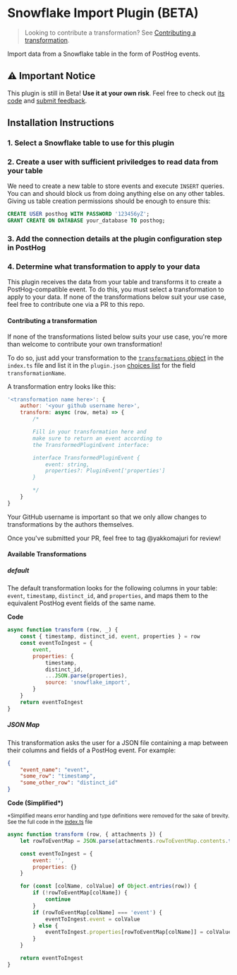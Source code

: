# Snowflake Import Plugin (BETA)

> Looking to contribute a transformation? See [Contributing a transformation](#contributing-a-transformation).

Import data from a Snowflake table in the form of PostHog events.

## ⚠️ Important Notice

This plugin is still in Beta! **Use it at your own risk**. Feel free to check out [its code](https://github.com/brooklyn-data/posthog-snowflake-import-plugin/blob/main/index.ts) and [submit feedback](https://github.com/brooklyn-data/posthog-snowflake-import-plugin/issues/new?title=Plugin+Feedback).

## Installation Instructions 

### 1. Select a Snowflake table to use for this plugin
### 2. Create a user with sufficient priviledges to read data from your table

We need to create a new table to store events and execute `INSERT` queries. You can and should block us from doing anything else on any other tables. Giving us table creation permissions should be enough to ensure this:

```sql
CREATE USER posthog WITH PASSWORD '123456yZ';
GRANT CREATE ON DATABASE your_database TO posthog;
```
### 3. Add the connection details at the plugin configuration step in PostHog

### 4. Determine what transformation to apply to your data

This plugin receives the data from your table and transforms it to create a PostHog-compatible event. To do this, you must select a transformation to apply to your data. If none of the transformations below suit your use case, feel free to contribute one via a PR to this repo.

#### Contributing a transformation

If none of the transformations listed below suits your use case, you're more than welcome to contribute your own transformation!

To do so, just add your transformation to the [`transformations` object](https://github.com/brooklyn-data/posthog-snowflake-import-plugin/blob/fe6e63c63a01241c1a3ef308c590b248dc657d8c/index.ts#L261) in the `index.ts` file and list it in the `plugin.json` [choices list](https://github.com/brooklyn-data/posthog-snowflake-import-plugin/blob/fe6e63c63a01241c1a3ef308c590b248dc657d8c/plugin.json#L54) for the field `transformationName`.

A transformation entry looks like this:

```js
'<transformation name here>': {
    author: '<your github username here>',
    transform: async (row, meta) => {
        /* 

        Fill in your transformation here and
        make sure to return an event according to 
        the TransformedPluginEvent interface:

        interface TransformedPluginEvent {
            event: string,
            properties?: PluginEvent['properties']
        }

        */
    }
}
```

Your GitHub username is important so that we only allow changes to transformations by the authors themselves.

Once you've submitted your PR, feel free to tag @yakkomajuri for review!

#### Available Transformations

##### default

The default transformation looks for the following columns in your table: `event`, `timestamp`, `distinct_id`, and `properties`, and maps them to the equivalent PostHog event fields of the same name.

**Code**

```js
async function transform (row, _) {
    const { timestamp, distinct_id, event, properties } = row
    const eventToIngest = { 
        event, 
        properties: {
            timestamp, 
            distinct_id, 
            ...JSON.parse(properties), 
            source: 'snowflake_import',
        }
    }
    return eventToIngest
}
```

##### JSON Map

This transformation asks the user for a JSON file containing a map between their columns and fields of a PostHog event. For example:

```json
{
    "event_name": "event",
    "some_row": "timestamp",
    "some_other_row": "distinct_id"
}
```

**Code (Simplified\*)**

<small>*Simplified means error handling and type definitions were removed for the sake of brevity. See the full code in the [index.ts](/index.ts) file</small>

```js
async function transform (row, { attachments }) {            
    let rowToEventMap = JSON.parse(attachments.rowToEventMap.contents.toString())

    const eventToIngest = {
        event: '',
        properties: {}
    }

    for (const [colName, colValue] of Object.entries(row)) {
        if (!rowToEventMap[colName]) {
            continue
        }
        if (rowToEventMap[colName] === 'event') {
            eventToIngest.event = colValue
        } else {
            eventToIngest.properties[rowToEventMap[colName]] = colValue
        }
    }

    return eventToIngest
}
```
